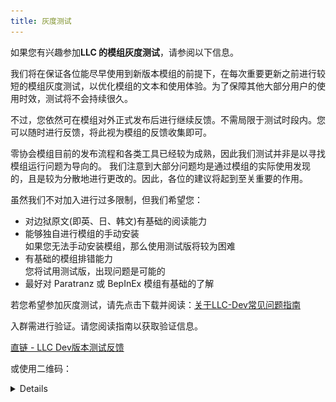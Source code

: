 ```yaml
---
title: 灰度测试
---
```


如果您有兴趣参加**LLC 的模组灰度测试**，请参阅以下信息。

我们将在保证各位能尽早使用到新版本模组的前提下，在每次重要更新之前进行较短的模组灰度测试，以优化模组的文本和使用体验。为了保障其他大部分用户的使用时效，测试将不会持续很久。

不过，您依然可在模组对外正式发布后进行继续反馈。不需局限于测试时段内。您可以随时进行反馈，将此视为模组的反馈收集即可。 

零协会模组目前的发布流程和各类工具已经较为成熟，因此我们测试并非是以寻找模组运行问题为导向的。   我们注意到大部分问题均是通过模组的实际使用发现的，且是较为分散地进行更改的。因此，各位的建议将起到至关重要的作用。

虽然我们不对加入进行过多限制，但我们希望您：
- 对边狱原文(即英、日、韩文)有基础的阅读能力
- 能够独自进行模组的手动安装  
如果您无法手动安装模组，那么使用测试版将较为困难
- 有基础的模组排错能力  
您将试用测试版，出现问题是可能的
- 最好对 Paratranz 或 BepInEx 模组有基础的了解

若您希望参加灰度测试，请先点击下载并阅读：[关于LLC-Dev常见问题指南](https://node.zeroasso.top/d/od/LLC_Dev_Handbook.pdf)

入群需进行验证。请您阅读指南以获取验证信息。

[直链 - LLC Dev版本测试反馈](https://qm.qq.com/cgi-bin/qm/qr?k=U0ocTuDA6zGSyTSTkAuOgWJbVbvBQbNN&jump_from=webapi&authKey=AYPv6C6W0tmb9lWRZHHA07FFA+XIUC+JCEzM4TVVReJKs31klu0TcN8V7pL65WJz)

或使用二维码：
<details>

![image](/img/page/llcdev.png)
</details>
